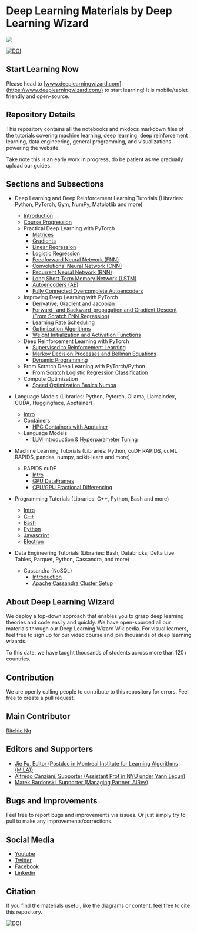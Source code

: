 # Deep Learning Materials by Deep Learning Wizard

<img src="https://img.shields.io/badge/license-MIT-green.svg"/>

[![DOI](https://zenodo.org/badge/139945544.svg)](https://zenodo.org/badge/latestdoi/139945544)

## Start Learning Now

Please head to [www.deeplearningwizard.com](https://www.deeplearningwizard.com/) to start learning! It is mobile/tablet friendly and open-source.

## Repository Details

This repository contains all the notebooks and mkdocs markdown files of the tutorials covering machine learning, deep learning, deep reinforcement learning, data engineering, general programming, and visualizations powering the website.

Take note this is an early work in progress, do be patient as we gradually upload our guides.

## Sections and Subsections

- Deep Learning and Deep Reinforcement Learning Tutorials (Libraries: Python, PyTorch, Gym, NumPy, Matplotlib and more)
    - [Introduction](https://www.deeplearningwizard.com/deep_learning/intro/)
    - [Course Progression](https://www.deeplearningwizard.com/deep_learning/course_progression/)
    - Practical Deep Learning with PyTorch
      - [Matrices](https://www.deeplearningwizard.com/deep_learning/practical_pytorch/pytorch_matrices/)
      - [Gradients](https://www.deeplearningwizard.com/deep_learning/practical_pytorch/pytorch_gradients/)
      - [Linear Regression](https://www.deeplearningwizard.com/deep_learning/practical_pytorch/pytorch_linear_regression/)
      - [Logistic Regression](https://www.deeplearningwizard.com/deep_learning/practical_pytorch/pytorch_logistic_regression/)
      - [Feedforward Neural Network (FNN)](https://www.deeplearningwizard.com/deep_learning/practical_pytorch/pytorch_feedforward_neuralnetwork/)
      - [Convolutional Neural Network (CNN)](https://www.deeplearningwizard.com/deep_learning/practical_pytorch/pytorch_convolutional_neuralnetwork/)
      - [Recurrent Neural Network (RNN)](https://www.deeplearningwizard.com/deep_learning/practical_pytorch/pytorch_recurrent_neuralnetwork/)
      - [Long Short-Term Memory Network (LSTM)](https://www.deeplearningwizard.com/deep_learning/practical_pytorch/pytorch_lstm_neuralnetwork/)
      - [Autoencoders (AE)](https://www.deeplearningwizard.com/deep_learning/practical_pytorch/pytorch_autoencoder/)
      - [Fully Connected Overcomplete Autoencoders](https://www.deeplearningwizard.com/deep_learning/practical_pytorch/pytorch_fc_overcomplete_ae/)
    - Improving Deep Learning with PyTorch
      - [Derivative, Gradient and Jacobian](https://www.deeplearningwizard.com/deep_learning/boosting_models_pytorch/derivative_gradient_jacobian/)
      - [Forward- and Backward-propagation and Gradient Descent (From Scratch FNN Regression)](https://www.deeplearningwizard.com/deep_learning/boosting_models_pytorch/forwardpropagation_backpropagation_gradientdescent/)
      - [Learning Rate Scheduling](https://www.deeplearningwizard.com/deep_learning/boosting_models_pytorch/lr_scheduling/)
      - [Optimization Algorithms](https://www.deeplearningwizard.com/deep_learning/boosting_models_pytorch/optimizers/)
      - [Weight Initialization and Activation Functions](https://www.deeplearningwizard.com/deep_learning/boosting_models_pytorch/weight_initialization_activation_functions/)
    - Deep Reinforcement Learning with PyTorch
      - [Supervised to Reinforcement Learning](https://www.deeplearningwizard.com/deep_learning/deep_reinforcement_learning_pytorch/supervised_to_rl/)
      - [Markov Decision Processes and Bellman Equations](https://www.deeplearningwizard.com/deep_learning/deep_reinforcement_learning_pytorch/bellman_mdp/)
      - [Dynamic Programming](https://www.deeplearningwizard.com/deep_learning/deep_reinforcement_learning_pytorch/dynamic_programming_frozenlake/)
    - From Scratch Deep Learning with PyTorch/Python
      - [From Scratch Logistic Regression Classification](https://www.deeplearningwizard.com/deep_learning/fromscratch/fromscratch_logistic_regression/)
    - Compute Optimization
      - [Speed Optimization Basics Numba](https://www.deeplearningwizard.com/deep_learning/production_pytorch/speed_optimization_basics_numba/)

- Language Models (Libraries: Python, Pytorch, Ollama, LlamaIndex, CUDA, Huggingface, Apptainer)
  - [Intro](https://www.deeplearningwizard.com/language_model/intro/)
  - Containers
    - [HPC Containers with Apptainer](https://www.deeplearningwizard.com/language_model/containers/hpc_containers_apptainer/)
  - Language Models
    - [LLM Introduction & Hyperparameter Tuning](https://www.deeplearningwizard.com/language_model/llm/llm_intro_hyperparameter_tuning/)

- Machine Learning Tutorials (Libraries: Python, cuDF RAPIDS, cuML RAPIDS, pandas, numpy, scikit-learn and more)
  - RAPIDS cuDF
    - [Intro](https://www.deeplearningwizard.com/machine_learning/intro/)
    - [GPU DataFrames](https://www.deeplearningwizard.com/machine_learning/gpu/rapids_cudf/)
    - [CPU/GPU Fractional Differencing](https://www.deeplearningwizard.com/machine_learning/gpu/gpu_fractional_differencing/)
  
- Programming Tutorials (Libraries: C++, Python, Bash and more)
  - [Intro](https://www.deeplearningwizard.com/programming/intro/)
  - [C++](https://www.deeplearningwizard.com/programming/cpp/cpp/)
  - [Bash](https://www.deeplearningwizard.com/programming/bash/bash/)
  - [Python](https://www.deeplearningwizard.com/programming/python/python/)
  - [Javascript](https://www.deeplearningwizard.com/programming/javascript/javascript/)
  - [Electron](https://www.deeplearningwizard.com/programming/electron/electron/)

- Data Engineering Tutorials (Libraries: Bash, Databricks, Delta Live Tables, Parquet, Python, Cassandra, and more)
  - Cassandra (NoSQL)
    - [Introduction](https://www.deeplearningwizard.com/data_engineering/nosql/cassandra/intro/)
    - [Apache Cassandra Cluster Setup](https://www.deeplearningwizard.com/data_engineering/nosql/cassandra/setting_up_cluster/)
    
## About Deep Learning Wizard
We deploy a top-down approach that enables you to grasp deep learning theories and code easily and quickly. We have open-sourced all our materials through our Deep Learning Wizard Wikipedia. For visual learners, feel free to sign up for our video course and join thousands of deep learning wizards.

To this date, we have taught thousands of students across more than 120+ countries.

## Contribution
We are openly calling people to contribute to this repository for errors. Feel free to create a pull request.

## Main Contributor
[Ritchie Ng](https://github.com/ritchieng)

## Editors and Supporters
- [Jie Fu, Editor (Postdoc in Montreal Institute for Learning Algorithms (MILA))](https://github.com/bigaidream)
- [Alfredo Canziani, Supporter (Assistant Prof in NYU under Yann Lecun)](https://github.com/Atcold)
- [Marek Bardonski, Supporter (Managing Partner, AIRev)](https://www.linkedin.com/in/marek-bardonski/)

## Bugs and Improvements
Feel free to report bugs and improvements via issues. Or just simply try to pull to make any improvements/corrections.

## Social Media
- [Youtube](https://www.youtube.com/channel/UCJz2MIjiCosOQCwhnsYxeEw)
- [Twitter](https://twitter.com/deeplearningwiz)
- [Facebook](https://www.facebook.com/DeepLearningWizard/)
- [Linkedin](https://www.linkedin.com/company/deeplearningwizard/)

## Citation
If you find the materials useful, like the diagrams or content, feel free to cite this repository.

[![DOI](https://zenodo.org/badge/139945544.svg)](https://zenodo.org/badge/latestdoi/139945544)
